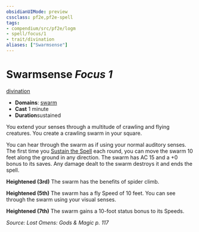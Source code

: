 ```yaml
---
obsidianUIMode: preview
cssclass: pf2e,pf2e-spell
tags:
- compendium/src/pf2e/logm
- spell/focus/1
- trait/divination
aliases: ["Swarmsense"]
---
```

# Swarmsense *Focus 1*   
[divination](rules/traits/divination.md)  

- **Domains**: [swarm](compendium/setting/domains.md#Swarm)
- **Cast** 1 minute 
- **Duration**sustained

You extend your senses through a multitude of crawling and flying creatures. You create a crawling swarm in your square.

You can hear through the swarm as if using your normal auditory senses. The first time you [Sustain the Spell](rules/actions/sustain-a-spell.md) each round, you can move the swarm 10 feet along the ground in any direction. The swarm has AC 15 and a +0 bonus to its saves. Any damage dealt to the swarm destroys it and ends the spell.

**Heightened (3rd)** The swarm has the benefits of spider climb.

**Heightened (5th)** The swarm has a fly Speed of 10 feet. You can see through the swarm using your visual senses.

**Heightened (7th)** The swarm gains a 10-foot status bonus to its Speeds.

*Source: Lost Omens: Gods & Magic p. 117*